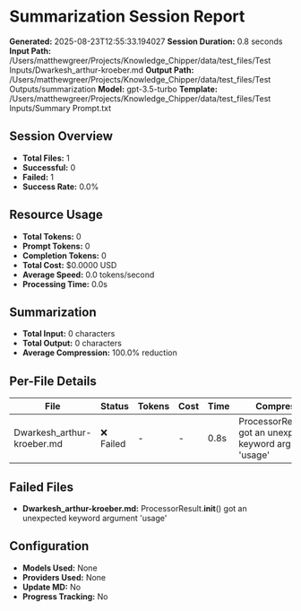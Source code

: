 # Summarization Session Report

**Generated:** 2025-08-23T12:55:33.194027
**Session Duration:** 0.8 seconds
**Input Path:** /Users/matthewgreer/Projects/Knowledge_Chipper/data/test_files/Test Inputs/Dwarkesh_arthur-kroeber.md
**Output Path:** /Users/matthewgreer/Projects/Knowledge_Chipper/data/test_files/Test Outputs/summarization
**Model:** gpt-3.5-turbo
**Template:** /Users/matthewgreer/Projects/Knowledge_Chipper/data/test_files/Test Inputs/Summary Prompt.txt

## Session Overview

- **Total Files:** 1
- **Successful:** 0
- **Failed:** 1
- **Success Rate:** 0.0%

## Resource Usage

- **Total Tokens:** 0
- **Prompt Tokens:** 0
- **Completion Tokens:** 0
- **Total Cost:** $0.0000 USD
- **Average Speed:** 0.0 tokens/second
- **Processing Time:** 0.0s

## Summarization

- **Total Input:** 0 characters
- **Total Output:** 0 characters
- **Average Compression:** 100.0% reduction

## Per-File Details

| File | Status | Tokens | Cost | Time | Compression |
|------|--------|--------|------|------|-------------|
| Dwarkesh_arthur-kroeber.md | ❌ Failed | - | - | 0.8s | ProcessorResult.__init__() got an unexpected keyword argument 'usage' |

## Failed Files

- **Dwarkesh_arthur-kroeber.md:** ProcessorResult.__init__() got an unexpected keyword argument 'usage'

## Configuration

- **Models Used:** None
- **Providers Used:** None
- **Update MD:** No
- **Progress Tracking:** No
